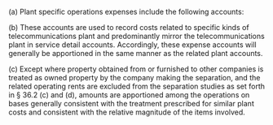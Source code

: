 (a) Plant specific operations expenses include the following accounts:

(b) These accounts are used to record costs related to specific kinds of telecommunications plant and predominantly mirror the telecommunications plant in service detail accounts. Accordingly, these expense accounts will generally be apportioned in the same manner as the related plant accounts.

(c) Except where property obtained from or furnished to other companies is treated as owned property by the company making the separation, and the related operating rents are excluded from the separation studies as set forth in § 36.2 (c) and (d), amounts are apportioned among the operations on bases generally consistent with the treatment prescribed for similar plant costs and consistent with the relative magnitude of the items involved.

